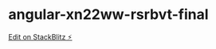 # angular-xn22ww-rsrbvt-final

[Edit on StackBlitz ⚡️](https://stackblitz.com/edit/angular-xn22ww-rsrbvt)